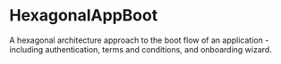 # HexagonalAppBoot
A hexagonal architecture approach to the boot flow of an application - including authentication, terms and conditions, and onboarding wizard.
